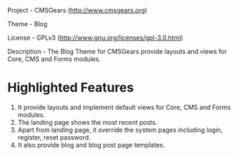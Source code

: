 Project 	- CMSGears (http://www.cmsgears.org)

Theme 	 	- Blog

License 	- GPLv3 (http://www.gnu.org/licenses/gpl-3.0.html)

Description - The Blog Theme for CMSGears provide layouts and views for Core, CMS and Forms modules.

Highlighted Features
=========================================
1. It provide layouts and implement default views for Core, CMS and Forms modules.
2. The landing page shows the most recent posts.
3. Apart from landing page, it override the system pages including login, register, reset password.
4. It also provide blog and blog post page templates.
